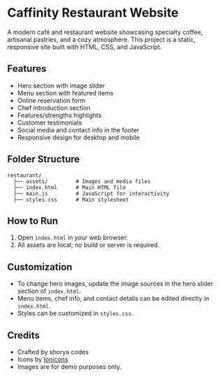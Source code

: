 # Caffinity Restaurant Website

A modern café and restaurant website showcasing specialty coffee, artisanal pastries, and a cozy atmosphere. This project is a static, responsive site built with HTML, CSS, and JavaScript.

## Features
- Hero section with image slider
- Menu section with featured items
- Online reservation form
- Chef introduction section
- Features/strengths highlights
- Customer testimonials
- Social media and contact info in the footer
- Responsive design for desktop and mobile

## Folder Structure
```
restaurant/
  ├── assets/         # Images and media files
  ├── index.html      # Main HTML file
  ├── main.js         # JavaScript for interactivity
  ├── styles.css      # Main stylesheet
```

## How to Run
1. Open `index.html` in your web browser.
2. All assets are local; no build or server is required.

## Customization
- To change hero images, update the image sources in the hero slider section of `index.html`.
- Menu items, chef info, and contact details can be edited directly in `index.html`.
- Styles can be customized in `styles.css`.

## Credits
- Crafted by shorya codes
- Icons by [Ionicons](https://ionicons.com/)
- Images are for demo purposes only. 
